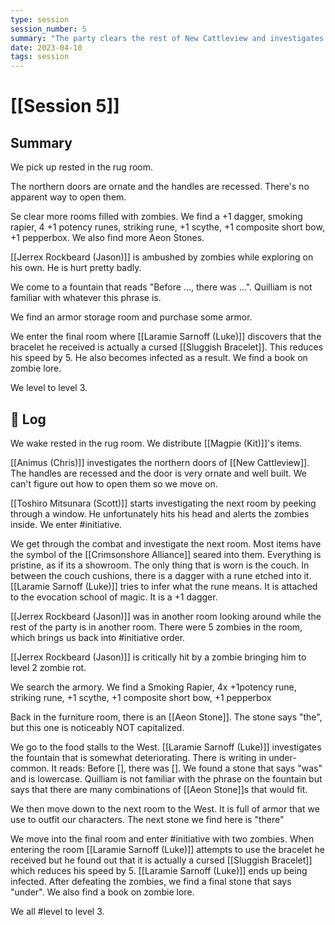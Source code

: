 ```yaml
---
type: session
session_number: 5
summary: "The party clears the rest of New Cattleview and investigates its secrets"
date: 2023-04-10
tags: session
---
```


# [[Session 5]]

## Summary
We pick up rested in the rug room.

The northern doors are ornate and the handles are recessed. There's no apparent way to open them.

Se clear more rooms filled with zombies. We find a +1 dagger, smoking rapier, 4 +1 potency runes, striking rune, +1 scythe, +1 composite short bow, +1 pepperbox. We also find more Aeon Stones.

[[Jerrex Rockbeard (Jason)]] is ambushed by zombies while exploring on his own. He is hurt pretty badly.

We come to a fountain that reads "Before ..., there was ...". Quilliam is not familiar with whatever this phrase is.

We find an armor storage room and purchase some armor.

We enter the final room where [[Laramie Sarnoff (Luke)]] discovers that the bracelet he received is actually a cursed [[Sluggish Bracelet]]. This reduces his speed by 5. He also becomes infected as a result. We find a book on zombie lore.

We level to level 3.

## 📝 Log

We wake rested in the rug room. We distribute [[Magpie (Kit)]]'s items.

[[Animus (Chris)]] investigates the northern doors of [[New Cattleview]]. The handles are recessed and the door is very ornate and well built. We can't figure out how to open them so we move on.

[[Toshiro Mitsunara (Scott)]] starts investigating the next room by peeking through a window. He unfortunately hits his head and alerts the zombies inside. We enter #initiative.

We get through the combat and investigate the next room. Most items have the symbol of the [[Crimsonshore Alliance]] seared into them. Everything is pristine, as if its a showroom. The only thing that is worn is the couch. In between the couch cushions, there is a dagger with a rune etched into it. [[Laramie Sarnoff (Luke)]] tries to infer what the rune means. It is attached to the evocation school of magic. It is a +1 dagger.

[[Jerrex Rockbeard (Jason)]] was in another room looking around while the rest of the party is in another room. There were 5 zombies in the room, which brings us back into #initiative  order.

[[Jerrex Rockbeard (Jason)]] is critically hit by a zombie bringing him to level 2 zombie rot.

We search the armory. We find a Smoking Rapier, 4x +1potency rune, striking rune, +1 scythe, +1 composite short bow, +1 pepperbox

Back in the furniture room, there is an [[Aeon Stone]]. The stone says "the", but this one is noticeably NOT capitalized.

We go to the food stalls to the West. [[Laramie Sarnoff (Luke)]] investigates the fountain that is somewhat deteriorating. There is writing in under-common. It reads: Before [], there was []. We found a stone that says "was" and is lowercase. Quilliam is not familiar with the phrase on the fountain but says that there are many combinations of [[Aeon Stone]]s that would fit.

We then move down to the next room to the West. It is full of armor that we use to outfit our characters. The next stone we find here is "there"

We move into the final room and enter #initiative  with two zombies. When entering the room [[Laramie Sarnoff (Luke)]] attempts to use the bracelet he received but he found out that it is actually a cursed [[Sluggish Bracelet]] which reduces his speed by 5. [[Laramie Sarnoff (Luke)]] ends up being infected. After defeating the zombies, we find a final stone that says "under". We also find a book on zombie lore.

We all #level to level 3.